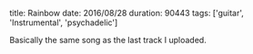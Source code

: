 title: Rainbow
date: 2016/08/28
duration: 90443
tags: ['guitar', 'Instrumental', 'psychadelic']

Basically the same song as the last track I uploaded.
